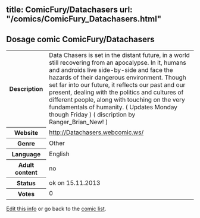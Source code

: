 title: ComicFury/Datachasers
url: "/comics/ComicFury_Datachasers.html"
---
Dosage comic ComicFury/Datachasers
-----------------------------------------

<p id="msg"></p>
<script type="text/javascript">
if (window.location.search === '?edit_info_mail=sent_ok') {
  var elem = document.getElementById("msg");
  elem.innerHTML = 'Edited information sucessfully sent for review, which is usually done daily. Thanks!';
  elem.className = 'ok';
}
</script>
<table class="comicinfo">
<tr>
<th>Description</th><td>Data Chasers is set in the distant future, in a world still recovering from an apocalypse. In it, humans and androids live side-by-side and face the hazards of their dangerous environment. Though set far into our future, it reflects our past and our present, dealing with the politics and cultures of different people, along with touching on the very fundamentals of humanity. ( Updates Monday though Friday ) ( discription by Ranger_Brian_New! )</td>
</tr>
<tr>
<th>Website</th><td><a href="http://Datachasers.webcomic.ws/">http://Datachasers.webcomic.ws/</a></td>
</tr>
<tr>
<th>Genre</th><td>Other</td>
</tr>
<tr>
<th>Language</th><td>English</td>
</tr>
<tr>
<th>Adult content</th><td>no</td>
</tr>
<tr>
<th>Status</th><td>ok on 15.11.2013</td>
</tr>
<tr>
<th>Votes</th><td>0</td>
</tr>
</table>

[Edit this info](ComicFury_Datachasers_edit.html) or go back to the [comic list](../comic-index.html).
